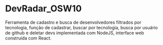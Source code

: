 # DevRadar_OSW10
Ferramenta de cadastro e busca de desenvolvedores filtrados por tecnologia, função de cadastrar, buscar por tecnologia, busca por usuário de github e deletar devs implementada com NodeJS, interface web construída com React.
